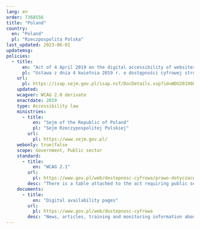 ```yaml
---
lang: en
order: 7368556
title: "Poland"
country:
  en: "Poland"
  pl: "Rzeczpospolita Polska"
last_updated: 2023-06-01
updatemsg:
policies:
  - title:
      en: "Act of 4 April 2019 on the digital accessibility of websites and mobile applications of public entities"
      pl: "Ustawa z dnia 4 kwietnia 2019 r. o dostępności cyfrowej stron internetowych i aplikacji mobilnych podmiotów publicznych"
    url:
      pl: https://isap.sejm.gov.pl/isap.nsf/DocDetails.xsp?id=WDU20190000848
    updated: 
    wcagver: WCAG 2.0 derivate
    enactdate: 2019
    type: Accessibility law
    ministries:
      - title:
          en: "Sejm of the Republic of Poland"
          pl: "Sejm Rzeczypospolitej Polskiej"
        url:
          pl: https://www.sejm.gov.pl/
    webonly: true|false
    scope: Government, Public sector
    standard:
      - title:
          en: "WCAG 2.1"
        url:
          pl: https://www.gov.pl/web/dostepnosc-cyfrowa/prawo-dotyczace-dostepnosci-cyfrowej
        desc: "There is a table attached to the act requiring public sector body accessibility. This table is equivalent  to the WCAG  AA level (with some restrictions)"
    documents:
      - title:
          en: "Digital availability pages"
        url: 
          pl: https://www.gov.pl/web/dostepnosc-cyfrowa
        desc: "News, articles, training and monitoring information about digital availability and accessibility"
---
```

